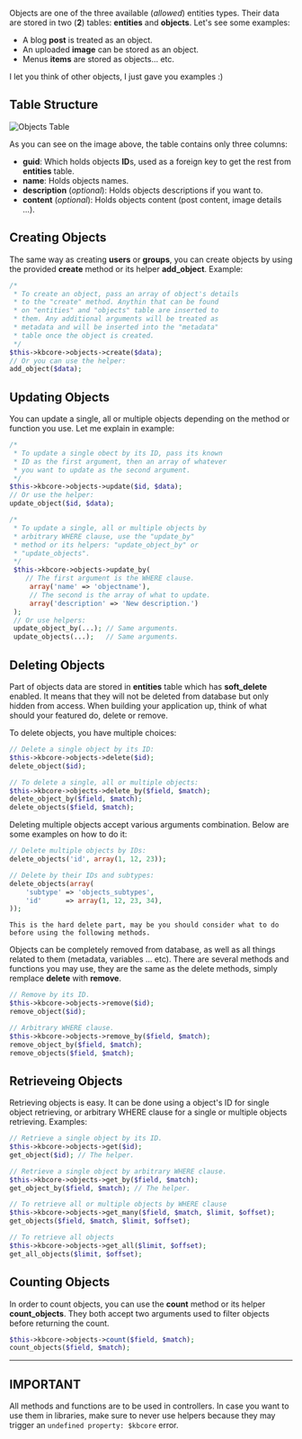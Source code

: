 Objects are one of the three available (*allowed*) entities types. Their data are stored in two (**2**) tables: **entities** and **objects**. Let's see some examples: 

* A blog **post** is treated as an object.
* An uploaded **image** can be stored as an object.
* Menus **items** are stored as objects... etc.

I let you think of other objects, I just gave you examples :)

## Table Structure

![Objects Table](https://raw.githubusercontent.com/bkader/skeleton/master/docs/table_objects.png)

As you can see on the image above, the table contains only three columns:

* **guid**: Which holds objects **ID**s, used as a foreign key to get the rest from **entities** table.
* **name**: Holds objects names.
* **description** (*optional*): Holds objects descriptions if you want to.
* **content** (*optional*): Holds objects content (post content, image details ...).

## Creating Objects

The same way as creating **users** or **groups**, you can create objects by using the provided **create** method or its helper **add_object**. Example:
```php
/*
 * To create an object, pass an array of object's details
 * to the "create" method. Anythin that can be found
 * on "entities" and "objects" table are inserted to
 * them. Any additional arguments will be treated as
 * metadata and will be inserted into the "metadata"
 * table once the object is created.
 */
$this->kbcore->objects->create($data);
// Or you can use the helper:
add_object($data);
```

## Updating Objects

You can update a single, all or multiple objects depending on the method or function you use. Let me explain in example:
```php
/*
 * To update a single obect by its ID, pass its known
 * ID as the first argument, then an array of whatever
 * you want to update as the second argument.
 */
$this->kbcore->objects->update($id, $data);
// Or use the helper:
update_object($id, $data);

/*
 * To update a single, all or multiple objects by
 * arbitrary WHERE clause, use the "update_by"
 * method or its helpers: "update_object_by" or
 * "update_objects".
 */
 $this->kbcore->objects->update_by(
	// The first argument is the WHERE clause.
	 array('name' => 'objectname'),
	 // The second is the array of what to update.
	 array('description' => 'New description.')
 );
 // Or use helpers:
 update_object_by(...);	// Same arguments.
 update_objects(...);	// Same arguments.
```

## Deleting Objects

Part of objects data are stored in **entities** table which has **soft_delete** enabled. It means that they will not be deleted from database but only hidden from access.
When building your application up, think of what should your featured do, delete or remove.

To delete objects, you have multiple choices:
```php
// Delete a single object by its ID:
$this->kbcore->objects->delete($id);
delete_object($id);

// To delete a single, all or multiple objects:
$this->kbcore->objects->delete_by($field, $match);
delete_object_by($field, $match);
delete_objects($field, $match);
```
Deleting multiple objects accept various arguments combination. Below are some examples on how to do it:
```php
// Delete multiple objects by IDs:
delete_objects('id', array(1, 12, 23));

// Delete by their IDs and subtypes:
delete_objects(array(
	'subtype' => 'objects_subtypes',
	'id'      => array(1, 12, 23, 34),
));
```
`This is the hard delete part, may be you should consider what to do before using the following methods.`

Objects can be completely removed from database, as well as all things related to them (metadata, variables ... etc). There are several methods and functions you may use, they are the same as the delete methods, simply remplace **delete** with **remove**.
```php
// Remove by its ID.
$this->kbcore->objects->remove($id);
remove_object($id);

// Arbitrary WHERE clause.
$this->kbcore->objects->remove_by($field, $match);
remove_object_by($field, $match);
remove_objects($field, $match);
```

## Retrieveing Objects

Retrieving objects is easy. It can be done using a object's ID for single object retrieving, or arbitrary WHERE clause for a single or multiple objects retrieving. Examples:
```php
// Retrieve a single object by its ID.
$this->kbcore->objects->get($id);
get_object($id); // The helper.

// Retrieve a single object by arbitrary WHERE clause.
$this->kbcore->objects->get_by($field, $match);
get_object_by($field, $match); // The helper.

// To retrieve all or multiple objects by WHERE clause
$this->kbcore->objects->get_many($field, $match, $limit, $offset);
get_objects($field, $match, $limit, $offset);

// To retrieve all objects
$this->kbcore->objects->get_all($limit, $offset);
get_all_objects($limit, $offset);
```

## Counting Objects

In order to count objects, you can use the **count** method or its helper **count_objects**. They both accept two arguments used to filter objects before returning the count.
```php
$this->kbcore->objects->count($field, $match);
count_objects($field, $match);
```

---  

## IMPORTANT

All methods and functions are to be used in controllers. In case you want to use them in libraries, make sure to never use helpers because they may trigger an `undefined property: $kbcore` error.
